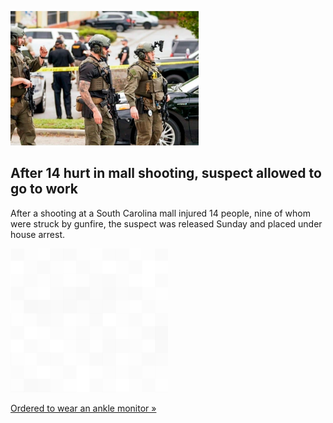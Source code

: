 
![After 14 hurt in mall shooting, suspect allowed to go to work](./20220418055845.png)
## After 14 hurt in mall shooting, suspect allowed to go to work

After a shooting at a South Carolina mall injured 14 people, nine of whom were struck by gunfire, the suspect was released Sunday and placed under house arrest.

![pic](../square_bg.png)

[Ordered to wear an ankle monitor  »](https://www.yahoo.com/news/suspect-south-carolina-mall-shooting-201239004.html)
